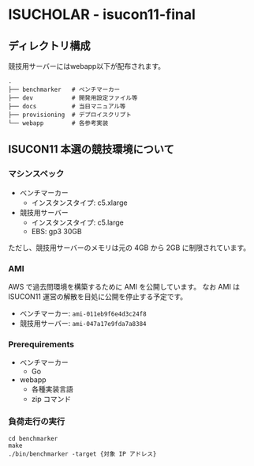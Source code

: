 # ISUCHOLAR - isucon11-final

## ディレクトリ構成

競技用サーバーにはwebapp以下が配布されます。

```
.
├── benchmarker   # ベンチマーカー
├── dev           # 開発用設定ファイル等
├── docs          # 当日マニュアル等
├── provisioning  # デプロイスクリプト
└── webapp        # 各参考実装
```

## ISUCON11 本選の競技環境について

### マシンスペック

+ ベンチマーカー
  + インスタンスタイプ: c5.xlarge
+ 競技用サーバー
  + インスタンスタイプ: c5.large
  +  EBS: gp3 30GB

ただし、競技用サーバーのメモリは元の 4GB から 2GB に制限されています。

### AMI

AWS で過去問環境を構築するために AMI を公開しています。
なお AMI は ISUCON11 運営の解散を目処に公開を停止する予定です。

+ ベンチマーカー: `ami-011eb9f6e4d3c24f8`
+ 競技用サーバー: `ami-047a17e9fda7a8384`

### Prerequirements

+ ベンチマーカー
  + Go
+ webapp
  + 各種実装言語
  + zip コマンド

### 負荷走行の実行

```
cd benchmarker
make
./bin/benchmarker -target {対象 IP アドレス}
```
